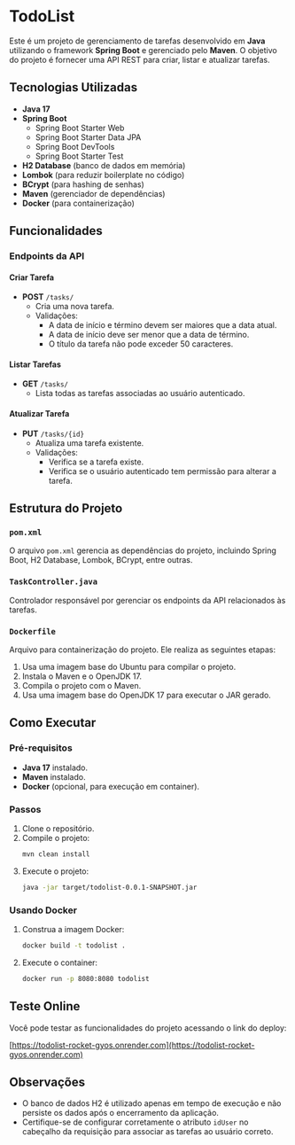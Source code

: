 

# TodoList

Este é um projeto de gerenciamento de tarefas desenvolvido em **Java** utilizando o framework **Spring Boot** e gerenciado pelo **Maven**. O objetivo do projeto é fornecer uma API REST para criar, listar e atualizar tarefas.

## Tecnologias Utilizadas

- **Java 17**
- **Spring Boot**
    - Spring Boot Starter Web
    - Spring Boot Starter Data JPA
    - Spring Boot DevTools
    - Spring Boot Starter Test
- **H2 Database** (banco de dados em memória)
- **Lombok** (para reduzir boilerplate no código)
- **BCrypt** (para hashing de senhas)
- **Maven** (gerenciador de dependências)
- **Docker** (para containerização)

## Funcionalidades

### Endpoints da API

#### Criar Tarefa
- **POST** `/tasks/`
    - Cria uma nova tarefa.
    - Validações:
        - A data de início e término devem ser maiores que a data atual.
        - A data de início deve ser menor que a data de término.
        - O título da tarefa não pode exceder 50 caracteres.

#### Listar Tarefas
- **GET** `/tasks/`
    - Lista todas as tarefas associadas ao usuário autenticado.

#### Atualizar Tarefa
- **PUT** `/tasks/{id}`
    - Atualiza uma tarefa existente.
    - Validações:
        - Verifica se a tarefa existe.
        - Verifica se o usuário autenticado tem permissão para alterar a tarefa.

## Estrutura do Projeto

### `pom.xml`
O arquivo `pom.xml` gerencia as dependências do projeto, incluindo Spring Boot, H2 Database, Lombok, BCrypt, entre outras.

### `TaskController.java`
Controlador responsável por gerenciar os endpoints da API relacionados às tarefas.

### `Dockerfile`
Arquivo para containerização do projeto. Ele realiza as seguintes etapas:
1. Usa uma imagem base do Ubuntu para compilar o projeto.
2. Instala o Maven e o OpenJDK 17.
3. Compila o projeto com o Maven.
4. Usa uma imagem base do OpenJDK 17 para executar o JAR gerado.

## Como Executar

### Pré-requisitos
- **Java 17** instalado.
- **Maven** instalado.
- **Docker** (opcional, para execução em container).

### Passos
1. Clone o repositório.
2. Compile o projeto:
   ```bash
   mvn clean install
   ```
3. Execute o projeto:
   ```bash
   java -jar target/todolist-0.0.1-SNAPSHOT.jar
   ```

### Usando Docker
1. Construa a imagem Docker:
   ```bash
   docker build -t todolist .
   ```
2. Execute o container:
   ```bash
   docker run -p 8080:8080 todolist
   ```

## Teste Online

Você pode testar as funcionalidades do projeto acessando o link do deploy:

[https://todolist-rocket-gyos.onrender.com](https://todolist-rocket-gyos.onrender.com)

## Observações
- O banco de dados H2 é utilizado apenas em tempo de execução e não persiste os dados após o encerramento da aplicação.
- Certifique-se de configurar corretamente o atributo `idUser` no cabeçalho da requisição para associar as tarefas ao usuário correto.

